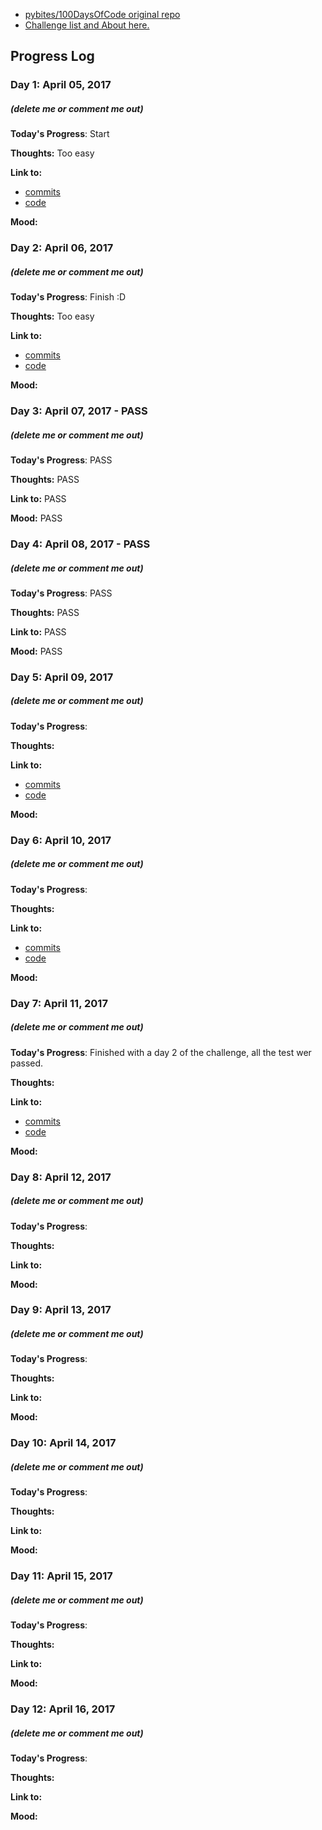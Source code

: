 * [pybites/100DaysOfCode original repo](https://github.com/pybites/100DaysOfCode)
* [Challenge list and About here.](http://pybit.es/pages/challenges.html)

## Progress Log
### Day 1: April 05, 2017
##### (delete me or comment me out)

**Today's Progress**: Start

**Thoughts:** Too easy

**Link to:**
- [commits](https://github.com/fishhead108/100daysOfCodeChallange/commits/master/code/001)
- [code](https://github.com/fishhead108/100daysOfCodeChallange/blob/master/code/001/wordvalue.py)

**Mood:**

### Day 2: April 06, 2017
##### (delete me or comment me out)

**Today's Progress**: Finish :D

**Thoughts:** Too easy

**Link to:**
- [commits](https://github.com/fishhead108/100daysOfCodeChallange/commits/master/code/001)
- [code](https://github.com/fishhead108/100daysOfCodeChallange/blob/master/code/001/wordvalue.py)

**Mood:**

### Day 3: April 07, 2017 - PASS
##### (delete me or comment me out)

**Today's Progress**: PASS

**Thoughts:** PASS

**Link to:** PASS

**Mood:** PASS

### Day 4: April 08, 2017 - PASS
##### (delete me or comment me out)

**Today's Progress**: PASS

**Thoughts:** PASS

**Link to:** PASS

**Mood:** PASS

### Day 5: April 09, 2017
##### (delete me or comment me out)

**Today's Progress**: 

**Thoughts:** 

**Link to:**
- [commits](https://github.com/fishhead108/100daysOfCodeChallange/commits/master/code/002)
- [code](https://github.com/fishhead108/100daysOfCodeChallange/blob/master/code/002/game.py) 

**Mood:**

### Day 6: April 10, 2017
##### (delete me or comment me out)

**Today's Progress**: 

**Thoughts:** 

**Link to:**
- [commits](https://github.com/fishhead108/100daysOfCodeChallange/commits/master/code/002)
- [code](https://github.com/fishhead108/100daysOfCodeChallange/blob/master/code/002/game.py) 

**Mood:**

### Day 7: April 11, 2017
##### (delete me or comment me out)

**Today's Progress**: Finished with a day 2 of the challenge, all the test wer passed.

**Thoughts:** 

**Link to:** 
- [commits](https://github.com/fishhead108/100daysOfCodeChallange/commits/master/code/002)
- [code](https://github.com/fishhead108/100daysOfCodeChallange/blob/master/code/002/game.py) 

**Mood:** 

### Day 8: April 12, 2017
##### (delete me or comment me out)

**Today's Progress**: 

**Thoughts:** 

**Link to:**

**Mood:**


### Day 9: April 13, 2017
##### (delete me or comment me out)

**Today's Progress**: 

**Thoughts:** 

**Link to:**

**Mood:**


### Day 10: April 14, 2017
##### (delete me or comment me out)

**Today's Progress**: 

**Thoughts:** 

**Link to:**

**Mood:**

### Day 11: April 15, 2017
##### (delete me or comment me out)

**Today's Progress**: 

**Thoughts:** 

**Link to:**

**Mood:**


### Day 12: April 16, 2017
##### (delete me or comment me out)

**Today's Progress**: 

**Thoughts:** 

**Link to:**

**Mood:**
